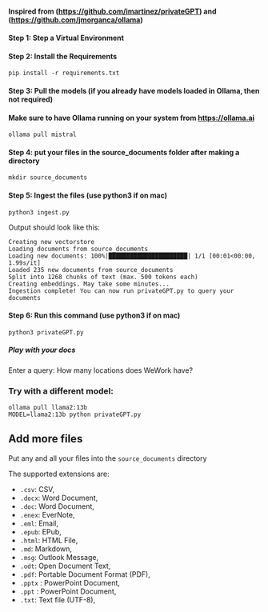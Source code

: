 #### Inspired from (https://github.com/imartinez/privateGPT) and (https://github.com/jmorganca/ollama)

#### Step 1: Step a Virtual Environment

#### Step 2: Install the Requirements

```
pip install -r requirements.txt
```

#### Step 3: Pull the models (if you already have models loaded in Ollama, then not required)

#### Make sure to have Ollama running on your system from https://ollama.ai

```
ollama pull mistral
```

#### Step 4: put your files in the source_documents folder after making a directory

```
mkdir source_documents
```

#### Step 5: Ingest the files (use python3 if on mac)

```
python3 ingest.py
```

Output should look like this:

```shell
Creating new vectorstore
Loading documents from source_documents
Loading new documents: 100%|██████████████████████| 1/1 [00:01<00:00,  1.99s/it]
Loaded 235 new documents from source_documents
Split into 1268 chunks of text (max. 500 tokens each)
Creating embeddings. May take some minutes...
Ingestion complete! You can now run privateGPT.py to query your documents
```

#### Step 6: Run this command (use python3 if on mac)

```
python3 privateGPT.py
```

##### Play with your docs

Enter a query: How many locations does WeWork have?

### Try with a different model:

```
ollama pull llama2:13b
MODEL=llama2:13b python privateGPT.py
```

## Add more files

Put any and all your files into the `source_documents` directory

The supported extensions are:

- `.csv`: CSV,
- `.docx`: Word Document,
- `.doc`: Word Document,
- `.enex`: EverNote,
- `.eml`: Email,
- `.epub`: EPub,
- `.html`: HTML File,
- `.md`: Markdown,
- `.msg`: Outlook Message,
- `.odt`: Open Document Text,
- `.pdf`: Portable Document Format (PDF),
- `.pptx` : PowerPoint Document,
- `.ppt` : PowerPoint Document,
- `.txt`: Text file (UTF-8),
